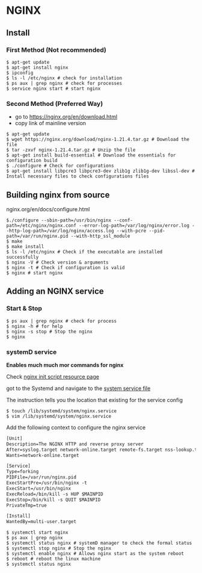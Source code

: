 # NGINX

## Install

### First Method (Not recommended)

```shell
$ apt-get update
$ apt-get install nginx
$ ipconfig
$ ls -l /etc/nginx # check for installation
$ ps aux | grep nginx # check for processes
$ service nginx start # start nginx
```

### Second Method (Preferred Way)

- go to https://nginx.org/en/download.html
- copy link of mainline version

```shell
$ apt-get update
$ wget https://nginx.org/download/nginx-1.21.4.tar.gz # Download the file
$ tar -zxvf nginx-1.21.4.tar.gz # Unzip the file
$ apt-get install build-essential # Download the essentials for configuration build
$ ./configure # Check for configurations
$ apt-get install libpcre3 libpcre3-dev zlib1g zlib1g-dev libssl-dev # Install necessary files to check configurations files

```

## Building nginx from source

nginx.org/en/docs/configure.html

```shell
$./configure --sbin-path=/usr/bin/nginx --conf-path=/etc/nginx/nginx.conf --error-log-path=/var/log/nginx/error.log --http-log-path=/var/log/nginx/access.log --with-pcre --pid-path=/var/run/nginx.pid --with-http_ssl_module
$ make
$ make install
$ ls -l /etc/nginx # Check if the executable are installed successfully
$ nginx -V # Check version & arguments
$ nginx -t # Check if configuration is valid
$ nginx # start nginx
```

## Adding an NGINX  service

### Start & Stop

```shell
$ ps aux | grep nginx # check for process
$ nginx -h # for help
$ nginx -s stop # Stop the nginx
$ nginx 
```

### systemD service

**Enables much much mor commands for nginx**

Check [nginx init script resource page](https://www.nginx.com/resources/wiki/start/topics/examples/initscripts/)

got to the Systemd and navigate to the [system service file](https://www.nginx.com/resources/wiki/start/topics/examples/systemd/)

The instruction tells you the location that existing for the service config

```shell
$ touch /lib/systemd/system/nginx.service
$ vim /lib/systemd/system/nginx.service
```

Add the following context to configure the nginx service

```txt
[Unit]
Description=The NGINX HTTP and reverse proxy server
After=syslog.target network-online.target remote-fs.target nss-lookup.target
Wants=network-online.target

[Service]
Type=forking
PIDFile=/var/run/nginx.pid
ExecStartPre=/usr/bin/nginx -t
ExecStart=/usr/bin/nginx
ExecReload=/bin/kill -s HUP $MAINPID
ExecStop=/bin/kill -s QUIT $MAINPID
PrivateTmp=true

[Install]
WantedBy=multi-user.target
```

```shell
$ systemctl start nginx
$ ps aux | grep nginx
$ systemctl status nginx # systemD manager to check the formal status
$ systemctl stop nginx # Stop the nginx
$ systemctl enable nginx # Allows nginx start as the system reboot
$ reboot # reboot the linux machine
$ systemctl status nginx
```
